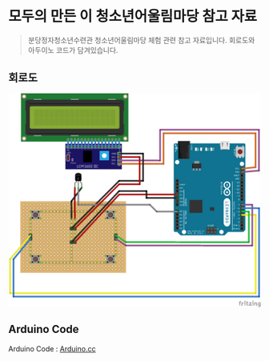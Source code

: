 모두의 만든 이 청소년어울림마당 참고 자료
=========================================

> 분당정자청소년수련관 청소년어울림마당 체험 관련 참고 자료입니다. 회로도와 아두이노 코드가 담겨있습니다.

회로도
------

![Alt text](https://github.com/ModooMaker/ModooMaker.github.io/blob/master/_posts/arduino/final.ps.png?raw=true)

Arduino Code
------------

Arduino Code : [Arduino.cc](https://create.arduino.cc/editor/directorjjun/6393a22a-f716-4111-a3ac-398ddce91207/preview)
